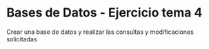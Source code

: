 # Bases de Datos - Ejercicio tema 4

Crear una base de datos y realizar las consultas y modificaciones solicitadas